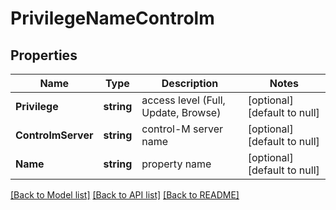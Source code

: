 # PrivilegeNameControlm

## Properties
Name | Type | Description | Notes
------------ | ------------- | ------------- | -------------
**Privilege** | **string** | access level (Full, Update, Browse) | [optional] [default to null]
**ControlmServer** | **string** | control-M server name | [optional] [default to null]
**Name** | **string** | property name | [optional] [default to null]

[[Back to Model list]](../README.md#documentation-for-models) [[Back to API list]](../README.md#documentation-for-api-endpoints) [[Back to README]](../README.md)

